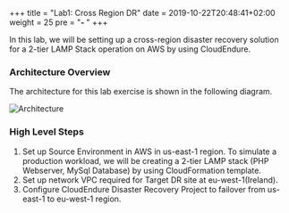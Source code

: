 +++
title = "Lab1: Cross Region DR"
date = 2019-10-22T20:48:41+02:00
weight = 25
pre = "<b>- </b>"
+++

In this lab, we will be setting up a cross-region disaster recovery solution for a 2-tier LAMP Stack operation on AWS by using CloudEndure.

### Architecture Overview

The architecture for this lab exercise is shown in the following diagram.

![Architecture](/lab1/DR_Architecture.png?classes=shadow,border)

### High Level Steps

1. Set up Source Environment in AWS in us-east-1 region. To simulate a production workload, we will be creating a 2-tier LAMP stack (PHP Webserver, MySql Database) by using CloudFormation template. 
2. Set up network VPC required for Target DR site at eu-west-1(Ireland).
3. Configure CloudEndure Disaster Recovery Project to failover from us-east-1 to eu-west-1 region. 
